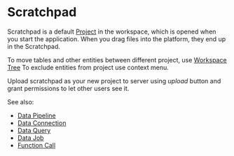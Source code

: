 <!-- TITLE: Scratchpad -->
<!-- SUBTITLE: -->

# Scratchpad

Scratchpad is a default [Project](project.md) in the workspace, which is opened when you start
the application. When you drag files into the platform, they end up in the Scratchpad.    

To move tables and other entities between different project, use [Workspace Tree](workspace.md) 
To exclude entities from project use context menu.

Upload scratchpad as your new project to server using _upload_ button and grant permissions to let other users see it.

See also:

  * [Data Pipeline](../access/data-pipeline.md)
  * [Data Connection](../access/data-connection.md)
  * [Data Query](../access/data-query.md)
  * [Data Job](../access/data-job.md)
  * [Function Call](functions/function-call.md)
